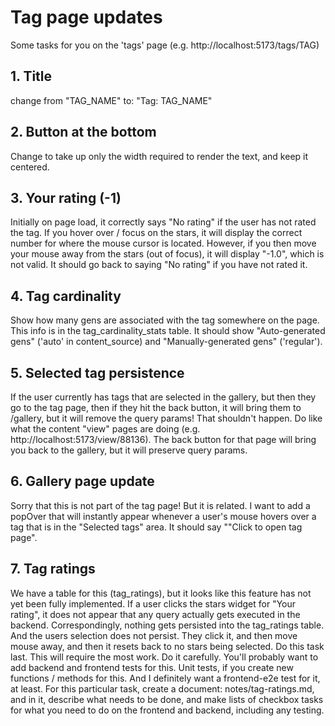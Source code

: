 # Tag page updates
Some tasks for you on the 'tags' page (e.g.  http://localhost:5173/tags/TAG)

## 1. Title
change from "TAG_NAME" to: "Tag: TAG_NAME"

## 2. Button at the bottom
Change to take up only the width required to render the text, and keep it centered.

## 3. Your rating (-1)
Initially on page load, it correctly says "No rating" if the user has not rated the tag. If you hover over / focus on 
the stars, it will display the correct number for where the mouse cursor is located. However, if you then move your 
mouse away from the stars (out of focus), it will display "-1.0", which is not valid. It should go back to saying "No 
rating" if you have not rated it.
## 4. Tag cardinality
Show how many gens are associated with the tag somewhere on the page. This info is in the tag_cardinality_stats table. 
It should show "Auto-generated gens" ('auto' in content_source) and "Manually-generated gens" ('regular').
## 5. Selected tag persistence
If the user currently has tags that are selected in the gallery, but then they go to the tag page, then if they hit the 
back button, it will bring them to /gallery, but it will remove the query params! That shouldn't happen. Do like what 
the content "view" pages are doing (e.g. http://localhost:5173/view/88136). The back button for that page will bring you
back to the gallery, but it will preserve query params.

## 6. Gallery page update
Sorry that this is not part of the tag page! But it is related. I want to add a popOver that will instantly appear 
whenever a user's mouse hovers over a tag that is in the "Selected tags" area. It should say ""Click to open tag page".

## 7. Tag ratings
We have a table for this (tag_ratings), but it looks like this feature has not yet been fully implemented. If a user 
clicks the stars widget for "Your rating", it does not appear that any query actually gets executed in the backend. 
Correspondingly, nothing gets persisted into the tag_ratings table. And the users selection does not persist. 
They click it, and then move mouse away, and then it resets back to no stars being selected. Do this task last. This 
will require the most work. Do it carefully. You'll probably want to add backend and frontend tests for this. Unit 
tests, if you create new functions / methods for this. And I definitely want a frontend-e2e test for it, at least. For 
this particular task, create a document: notes/tag-ratings.md, and in it, describe what needs to be done, and make lists
of checkbox tasks for what you need to do on the frontend and backend, including any testing.
